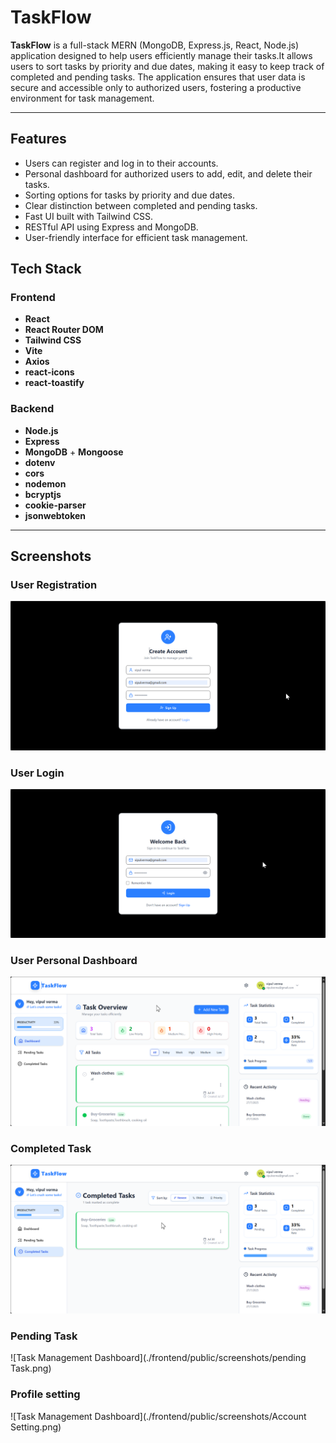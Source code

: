 # TaskFlow

**TaskFlow** is a full-stack MERN (MongoDB, Express.js, React, Node.js) application designed to help users efficiently manage their tasks.It allows users to sort tasks by priority and due dates, making it easy to keep track of completed and pending tasks. The application ensures that user data is secure and accessible only to authorized users, fostering a productive environment for task management.

---

## Features

- Users can register and log in to their accounts.
- Personal dashboard for authorized users to add, edit, and delete their tasks.
- Sorting options for tasks by priority and due dates.
- Clear distinction between completed and pending tasks.
- Fast UI built with Tailwind CSS.
- RESTful API using Express and MongoDB.
- User-friendly interface for efficient task management.

## Tech Stack

### Frontend

- **React**
- **React Router DOM**
- **Tailwind CSS**
- **Vite**
- **Axios**
- **react-icons**
- **react-toastify**

### Backend

- **Node.js**
- **Express**
- **MongoDB** + **Mongoose**
- **dotenv**
- **cors**
- **nodemon**
- **bcryptjs**
- **cookie-parser**
- **jsonwebtoken**

---

## Screenshots

### User Registration
![User Registration](./frontend/public/screenshots/Register.png)

### User Login
![User Login](./frontend/public/screenshots/Login.png)

### User Personal Dashboard
![User Personal Dashboard](./frontend/public/screenshots/Dashboard.png)

### Completed Task
![Task Management Dashboard](./frontend/public/screenshots/Completed.png)

### Pending Task
![Task Management Dashboard](./frontend/public/screenshots/pending Task.png)

### Profile setting
![Task Management Dashboard](./frontend/public/screenshots/Account Setting.png)
